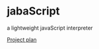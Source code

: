 # jabaScript

a lightweight javaScript interpreter

[Project plan](https://www.figma.com/file/z3VIjurli5VZfCjLJs0LaM/Untitled?node-id=0%3A1)
